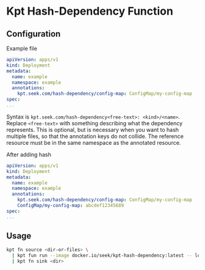 # Kpt Hash-Dependency Function

## Configuration

Example file

```yaml
apiVersion: apps/v1
kind: Deployment
metadata:
  name: example
  namespace: example
  annotations:
    kpt.seek.com/hash-dependency/config-map: ConfigMap/my-config-map
spec:
...
```

Syntax is `kpt.seek.com/hash-dependency<free-text>: <kind>/<name>`.
Replace `<free-text>` with something describing what the dependency represents.
This is optional, but is necessary when you want to hash multiple files, so that the annotation keys do not collide.
The reference resource must be in the same namespace as the annotated resource.

After adding hash

```yaml
apiVersion: apps/v1
kind: Deployment
metadata:
  name: example
  namespace: example
  annotations:
    kpt.seek.com/hash-dependency/config-map: ConfigMap/my-config-map
    ConfigMap/my-config-map: abcdef12345689
spec:
...
```

## Usage

```bash
kpt fn source <dir-or-files> \
  | kpt fun run --image docker.io/seek/kpt-hash-dependency:latest -- logLevel=debug
  | kpt fn sink <dir>
```
